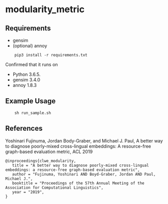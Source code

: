 # modularity_metric
## Requirements
* gensim
* (optional) annoy
```
    pip3 install -r requirements.txt
```

Confirmed that it runs on 
* Python 3.6.5.
* gensim 3.4.0
* annoy 1.8.3

## Example Usage
```
    sh run_sample.sh
```

## References
Yoshinari Fujinuma, Jordan Body-Graber, and Michael J. Paul, A better way to diagnose poorly-mixed cross-lingual embeddings: A resource-free graph-based evaluation metric, ACL 2019
```
@inproceedings{clwe_modularity,
   title = "A better way to diagnose poorly-mixed cross-lingual embeddings: a resource-free graph-based evaluation metric",
   author = "Fujinuma, Yoshinari AND Boyd-Graber, Jordan AND Paul, Michael J.",
   booktitle = "Proceedings of the 57th Annual Meeting of the Association for Computational Linguistics",
   year = "2019",
}
```
